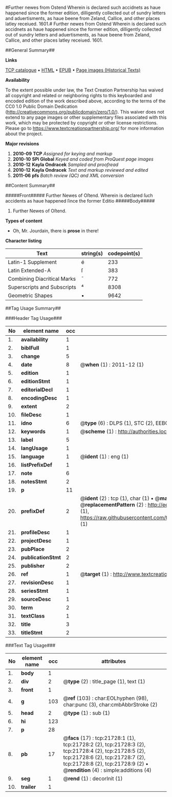 #Further newes from Ostend Wherein is declared such accidnets as haue happened since the former edition, dilligently collected out of sundry letters and aduertisments, as haue beene from Zeland, Callice, and other places latley receiued. 1601.#
Further newes from Ostend Wherein is declared such accidnets as haue happened since the former edition, dilligently collected out of sundry letters and aduertisments, as haue beene from Zeland, Callice, and other places latley receiued. 1601.

##General Summary##

**Links**

[TCP catalogue](http://www.ota.ox.ac.uk/tcp/)  • 
[HTML](http://tei.it.ox.ac.uk/tcp/Texts-HTML/free/A08/A08576.html)  • 
[EPUB](http://tei.it.ox.ac.uk/tcp/Texts-EPUB/free/A08/A08576.epub) • 
[Page images (Historical Texts)](https://historicaltexts.jisc.ac.uk/eebo-99856201e)

**Availability**

To the extent possible under law, the Text Creation Partnership has waived all copyright and related or neighboring rights to this keyboarded and encoded edition of the work described above, according to the terms of the CC0 1.0 Public Domain Dedication (http://creativecommons.org/publicdomain/zero/1.0/). This waiver does not extend to any page images or other supplementary files associated with this work, which may be protected by copyright or other license restrictions. Please go to https://www.textcreationpartnership.org/ for more information about the project.

**Major revisions**

1. __2010-09__ __TCP__ *Assigned for keying and markup*
1. __2010-10__ __SPi Global__ *Keyed and coded from ProQuest page images*
1. __2010-12__ __Kayla Ondracek__ *Sampled and proofread*
1. __2010-12__ __Kayla Ondracek__ *Text and markup reviewed and edited*
1. __2011-06__ __pfs__ *Batch review (QC) and XML conversion*

##Content Summary##

#####Front#####
Further Newes of Oſtend. Wherein is declared ſuch accidents as haue happened ſince the former Editio
#####Body#####

1. Further Newes of Oſtend.

**Types of content**

  * Oh, Mr. Jourdain, there is **prose** in there!

**Character listing**


|Text|string(s)|codepoint(s)|
|---|---|---|
|Latin-1 Supplement|é|233|
|Latin Extended-A|ſ|383|
|Combining             Diacritical Marks|̄|772|
|Superscripts             and Subscripts|⁴|8308|
|Geometric Shapes|▪|9642|

##Tag Usage Summary##

###Header Tag Usage###

|No|element name|occ|attributes|
|---|---|---|---|
|1.|__availability__|1||
|2.|__biblFull__|1||
|3.|__change__|5||
|4.|__date__|8| @__when__ (1) : 2011-12 (1)|
|5.|__edition__|1||
|6.|__editionStmt__|1||
|7.|__editorialDecl__|1||
|8.|__encodingDesc__|1||
|9.|__extent__|2||
|10.|__fileDesc__|1||
|11.|__idno__|6| @__type__ (6) : DLPS (1), STC (2), EEBO-CITATION (1), PROQUEST (1), VID (1)|
|12.|__keywords__|1| @__scheme__ (1) : http://authorities.loc.gov/ (1)|
|13.|__label__|5||
|14.|__langUsage__|1||
|15.|__language__|1| @__ident__ (1) : eng (1)|
|16.|__listPrefixDef__|1||
|17.|__note__|6||
|18.|__notesStmt__|2||
|19.|__p__|11||
|20.|__prefixDef__|2| @__ident__ (2) : tcp (1), char (1)  •  @__matchPattern__ (2) : ([0-9\-]+):([0-9IVX]+) (1), (.+) (1)  •  @__replacementPattern__ (2) : http://eebo.chadwyck.com/downloadtiff?vid=$1&page=$2 (1), https://raw.githubusercontent.com/textcreationpartnership/Texts/master/tcpchars.xml#$1 (1)|
|21.|__profileDesc__|1||
|22.|__projectDesc__|1||
|23.|__pubPlace__|2||
|24.|__publicationStmt__|2||
|25.|__publisher__|2||
|26.|__ref__|1| @__target__ (1) : http://www.textcreationpartnership.org/docs/. (1)|
|27.|__revisionDesc__|1||
|28.|__seriesStmt__|1||
|29.|__sourceDesc__|1||
|30.|__term__|2||
|31.|__textClass__|1||
|32.|__title__|3||
|33.|__titleStmt__|2||


###Text Tag Usage###

|No|element name|occ|attributes|
|---|---|---|---|
|1.|__body__|1||
|2.|__div__|2| @__type__ (2) : title_page (1), text (1)|
|3.|__front__|1||
|4.|__g__|103| @__ref__ (103) : char:EOLhyphen (98), char:punc (3), char:cmbAbbrStroke (2)|
|5.|__head__|2| @__type__ (1) : sub (1)|
|6.|__hi__|123||
|7.|__p__|28||
|8.|__pb__|17| @__facs__ (17) : tcp:21728:1 (1), tcp:21728:2 (2), tcp:21728:3 (2), tcp:21728:4 (2), tcp:21728:5 (2), tcp:21728:6 (2), tcp:21728:7 (2), tcp:21728:8 (2), tcp:21728:9 (2)  •  @__rendition__ (4) : simple:additions (4)|
|9.|__seg__|1| @__rend__ (1) : decorInit (1)|
|10.|__trailer__|1||
